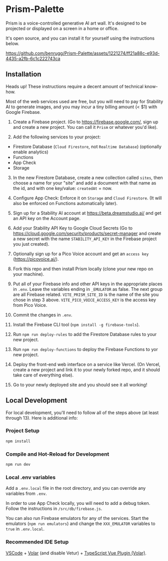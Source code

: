 # Prism-Palette

Prism is a voice-controlled generative AI art wall. It's designed to be projected or displayed on a screen in a home or office.

It's open source, and you can install it for yourself using the instructions below.

https://github.com/benrugg/Prism-Palette/assets/1221274/ff21a88c-e93d-4435-a2fb-6c1c222743ca

## Installation

Heads up! These instructions require a decent amount of technical know-how.

Most of the web services used are free, but you will need to pay for Stability AI to generate images, and you may incur a tiny billing amount (< $1) with Google Firebase.

1. Create a Firebase project. (Go to https://firebase.google.com/, sign up and create a new project. You can call it `Prism` or whatever you'd like).

2. Add the following services to your project:

- Firestore Database (`Cloud Firestore`, not `Realtime Database`) (optionally enable analytics)
- Functions
- App Check
- Storage

3. In the new Firestore Database, create a new collection called `sites`, then choose a name for your "site" and add a document with that name as the id, and with one key/value: `createdAt` = now.

4. Configure App Check: Enforce it on `Storage` and `Cloud Firestore`. (It will also be enforced on Functions automatically later).

5. Sign up for a Stability AI account at https://beta.dreamstudio.ai/ and get an API key on the Account page.

6. Add your Stability API Key to Google Cloud Secrets (Go to https://cloud.google.com/security/products/secret-manager and create a new secret with the name `STABILITY_API_KEY` in the Firebase project you just created).

7. Optionally sign up for a Pico Voice account and get an `access key` (https://picovoice.ai/).

8. Fork this repo and then install Prism locally (clone your new repo on your machine).

9. Put all of your Firebase info and other API keys in the appropriate places in `.env`. Leave the variables ending in `_EMULATOR` as false. The next group are all Firebase related. `VITE_PRISM_SITE_ID` is the name of the site you chose in step 3 above. `VITE_PICO_VOICE_ACCESS_KEY` is the access key from Pico Voice.

10. Commit the changes in `.env`.

11. Install the Firebase CLI tool (`npm install -g firebase-tools`).

12. Run `npm run deploy-rules` to add the Firestore Database rules to your new project.

13. Run `npm run deploy-functions` to deploy the Firebase Functions to yor new project.

14. Deploy the front-end web interface on a service like Vercel. (On Vercel, create a new project and link it to your newly forked repo, and it should take care of everything else).

15. Go to your newly deployed site and you should see it all working!

## Local Development

For local development, you'll need to follow all of the steps above (at least through 13). Here is additional info:

### Project Setup

```sh
npm install
```

### Compile and Hot-Reload for Development

```sh
npm run dev
```

### Local .env variables

Add a `.env.local` file in the root directory, and you can override any variables from `.env`.

In order to use App Check locally, you will need to add a debug token. Follow the instructions in `/src/db/firebase.js`.

You can also run Firebase emulators for any of the services. Start the emulators (`npm run emulators`) and change the `XXX_EMULATOR` variables to `true` in `.env.local`.

### Recommended IDE Setup

[VSCode](https://code.visualstudio.com/) + [Volar](https://marketplace.visualstudio.com/items?itemName=Vue.volar) (and disable Vetur) + [TypeScript Vue Plugin (Volar)](https://marketplace.visualstudio.com/items?itemName=Vue.vscode-typescript-vue-plugin).
